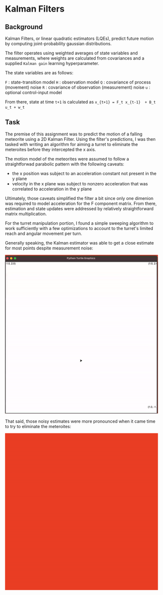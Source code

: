 # Kalman Filters 

## Background

Kalman Filters, or linear quadratic estimators (LQEs), predict future motion by computing joint-probability gaussian distributions. 

The filter operates using weighted averages of state variables and measurements, where weights are calculated from covariances and a supplied `Kalman gain` learning hyperparameter. 

The state variables are as follows:

`F` : state-transition model
`H` : observation model 
`Q` : covariance of process (movement) noise
`R` : covariance of observation (measurement) noise 
`u` : optional control-input model

From there, state at time `t+1` is calculated as `x_{t+1} = F_t x_{t-1}  + B_t u_t + w_t`

## Task
The premise of this assignment was to predict the motion of a falling meteorite using a 2D Kalman Filter. Using the filter's predictions, I was then tasked with writing an algorithm for aiming a turret to eliminate the meteroites before they intercepted the x axis.

The motion model of the meteorites were assumed to follow a straightforwad parabolic pattern with the following caveats:
- the x position was subject to an acceleration constant not present in the y plane
- velocity in the x plane was subject to nonzero acceleration that was correlated to acceleration in the y plane

Ultimately, those caveats simplified the filter a bit since only one dimenion was required to model acceleration for the F component matrix. From there, estimation and state updates were addressed by relatively straightforward matrix multiplication.

For the turret manipulation portion, I found a simple sweeping algorithm to work sufficiently with a few optimizations to account to the turret's limited reach and angular movement per turn.

Generally speaking, the Kalman estimator was able to get a close estimate for most points despite measurement noise:

![Kalman Filter estimation](kalman-estimation.gif)

That said, those noisy estimates were more pronounced when it came time to try to eliminate the meteroites:

![Kalman Filter defense](kalman-defense.gif)
